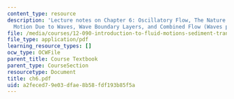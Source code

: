 ```yaml
---
content_type: resource
description: 'Lecture notes on Chapter 6: Oscillatory Flow, The Nature of Waves, Water
  Motion Due to Waves, Wave Boundary Layers, and Combined Flow (Waves plus Current).'
file: /media/courses/12-090-introduction-to-fluid-motions-sediment-transport-and-current-generated-sedimentary-structures-fall-2006/a2feced79e03dfae8b58fdf193b85f5a_ch6.pdf
file_type: application/pdf
learning_resource_types: []
ocw_type: OCWFile
parent_title: Course Textbook
parent_type: CourseSection
resourcetype: Document
title: ch6.pdf
uid: a2feced7-9e03-dfae-8b58-fdf193b85f5a
---
```


